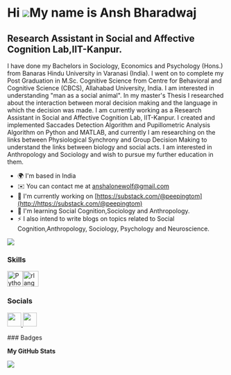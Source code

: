 Hi ![](https://user-images.githubusercontent.com/18350557/176309783-0785949b-9127-417c-8b55-ab5a4333674e.gif)My name is Ansh Bharadwaj
======================================================================================================================================

Research Assistant in Social and Affective Cognition Lab,IIT-Kanpur.
--------------------------------------------------------------------

I have done my Bachelors in Sociology, Economics and Psychology (Hons.) from Banaras Hindu University in Varanasi (India). I went on to complete my Post Graduation in M.Sc. Cognitive Science from Centre for Behavioral and Cognitive Science (CBCS), Allahabad University, India. I am interested in understanding "man as a social animal". In my master's Thesis I researched about the interaction between moral decision making and the language in which the decision was made. I am currently working as a Research Assistant in Social and Affective Cognition Lab, IIT-Kanpur. I created and implemented Saccades Detection Algorithm and Pupillometric Analysis Algorithm on Python and MATLAB, and currently I am researching on the links between Physiological Synchrony and Group Decision Making to understand the links between biology and social acts. I am interested in Anthropology and Sociology and wish to pursue my further education in them.

* 🌍  I'm based in India
* ✉️  You can contact me at [anshalonewolf@gmail.com](mailto:anshalonewolf@gmail.com)
* 🚀  I'm currently working on [https://substack.com/@peepingtom](http://https://substack.com/@peepingtom)
* 🧠  I'm learning Social Cognition,Sociology and Anthropology.
* ⚡  I also intend to write blogs on topics related to Social Cognition,Anthropology, Sociology, Psychology and Neuroscience.

<a href="https://www.x.com/Richtwis" target="_blank" rel="noreferrer"><img
src="https://img.shields.io/twitter/follow/Richtwis?logo=twitter&style=for-the-badge&color=0891b2&labelColor=000000"
/></a>
### Skills

<p align="left">
<a href="https://www.python.org/" target="_blank" rel="noreferrer"><img src="https://raw.githubusercontent.com/danielcranney/readme-generator/main/public/icons/skills/python-colored.svg" width="36" height="36" alt="Python" /></a><a href="https://www.r-project.org/" target="_blank" rel="noreferrer"><img src="https://raw.githubusercontent.com/danielcranney/readme-generator/main/public/icons/skills/rlang-colored.svg" width="36" height="36" alt="rlang" /></a>
</p>

### Socials

<p align="left"> <a href="https://www.github.com/ansh-bharadwaj" target="_blank" rel="noreferrer"> <picture> <source media="(prefers-color-scheme: dark)" srcset="https://raw.githubusercontent.com/danielcranney/readme-generator/main/public/icons/socials/github-dark.svg" /> <source media="(prefers-color-scheme: light)" srcset="https://raw.githubusercontent.com/danielcranney/readme-generator/main/public/icons/socials/github.svg" /> <img src="https://raw.githubusercontent.com/danielcranney/readme-generator/main/public/icons/socials/github.svg" width="32" height="32" /> </picture> </a> <a href="https://www.x.com/Richtwis" target="_blank" rel="noreferrer"> <picture> <source media="(prefers-color-scheme: dark)" srcset="https://raw.githubusercontent.com/danielcranney/readme-generator/main/public/icons/socials/twitter-dark.svg" /> <source media="(prefers-color-scheme: light)" srcset="https://raw.githubusercontent.com/danielcranney/readme-generator/main/public/icons/socials/twitter.svg" /> <img src="https://raw.githubusercontent.com/danielcranney/readme-generator/main/public/icons/socials/twitter.svg" width="32" height="32" /> </picture> </a></p>
### Badges

<b>My GitHub Stats</b>

<a href="http://www.github.com/ansh-bharadwaj"><img src="https://github-readme-streak-stats.herokuapp.com/?user=ansh-bharadwaj&stroke=ffffff&background=000000&ring=0891b2&fire=0891b2&currStreakNum=ffffff&currStreakLabel=0891b2&sideNums=ffffff&sideLabels=ffffff&dates=ffffff&hide_border=true" /></a>

